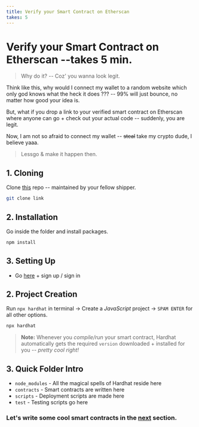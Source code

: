 ```yaml
---
title: Verify your Smart Contract on Etherscan
takes: 5
---
```


# Verify your Smart Contract on Etherscan --takes 5 min.

> Why do it? -- Coz' you wanna look legit.

Think like this, why would I connect my wallet to a random website which only god knows
what the heck it does ??? -- 99% will just bounce, no matter how good your idea is.

But, what if you drop a link to your verified smart contract on Etherscan where anyone can
go + check out your actual code -- suddenly, you are legit.

Now, I am not so afraid to connect my wallet -- <s>steal</s> take my crypto dude, I believe yaaa.

> Lessgo & make it happen then.

## 1. Cloning

Clone [this](link) repo -- maintained by your fellow shipper.

```bash
git clone link
```

## 2. Installation

Go inside the folder and install packages.

```bash
npm install
```

## 3. Setting Up

-   Go [here](etherscanLink) + sign up / sign in

## 2. Project Creation

Run `npx hardhat` in terminal -> Create a _JavaScript_ project -> `SPAM ENTER` for all other options.

```bash
npx hardhat
```

> **Note:** Whenever you _compile/run_ your smart contract, Hardhat automatically gets the required `version` downloaded + installed for you -- _pretty cool right!_

## 3. Quick Folder Intro

-   `node_modules` - All the magical spells of Hardhat reside here
-   `contracts` - Smart contracts are written here
-   `scripts` - Deployment scripts are made here
-   `test` - Testing scripts go here

### Let's write some cool smart contracts in the **[next](./2_writing_smart_contracts.md)** section.
